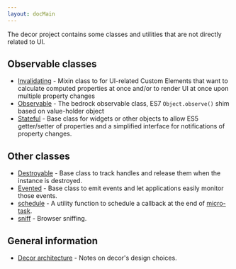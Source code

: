 ```yaml
---
layout: docMain
---
```


The decor project contains some classes and utilities that are not directly related to UI.

## Observable classes

* [Invalidating](Invalidating.html) - Mixin class to for UI-related Custom Elements that want to calculate computed
  properties at once and/or to render UI at once upon multiple property changes
* [Observable](Observable.html) - The bedrock observable class, ES7 `Object.observe()` shim based on value-holder object
* [Stateful](Stateful.html) - Base class for widgets or other objects to allow ES5 getter/setter of properties and
  a simplified interface for notifications of property changes.

## Other classes

* [Destroyable](Destroyable.html) - Base class to track handles and release them when the instance is destroyed.
* [Evented](Evented.html) - Base class to emit events and let applications easily monitor those events.
* [schedule](schedule.html) - A utility function to schedule a callback at the end of [micro-task](http://www.whatwg.org/specs/web-apps/current-work/multipage/webappapis.html#microtask).
* [sniff](sniff.html) - Browser sniffing.

## General information

* [Decor architecture](architecture.html) - Notes on decor's design choices.
